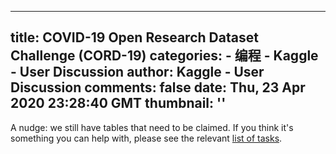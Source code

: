 
---
title: COVID-19 Open Research Dataset Challenge (CORD-19)
categories: 
    - 编程
    - Kaggle - User Discussion
author: Kaggle - User Discussion
comments: false
date: Thu, 23 Apr 2020 23:28:40 GMT
thumbnail: ''
---

<div>   
<p>A nudge: we still have tables that need to be claimed. If you think it's something you can help with, please see the relevant <a href="https://www.kaggle.com/allen-institute-for-ai/CORD-19-research-challenge/tasks">list of tasks</a>.</p>  
</div>
            